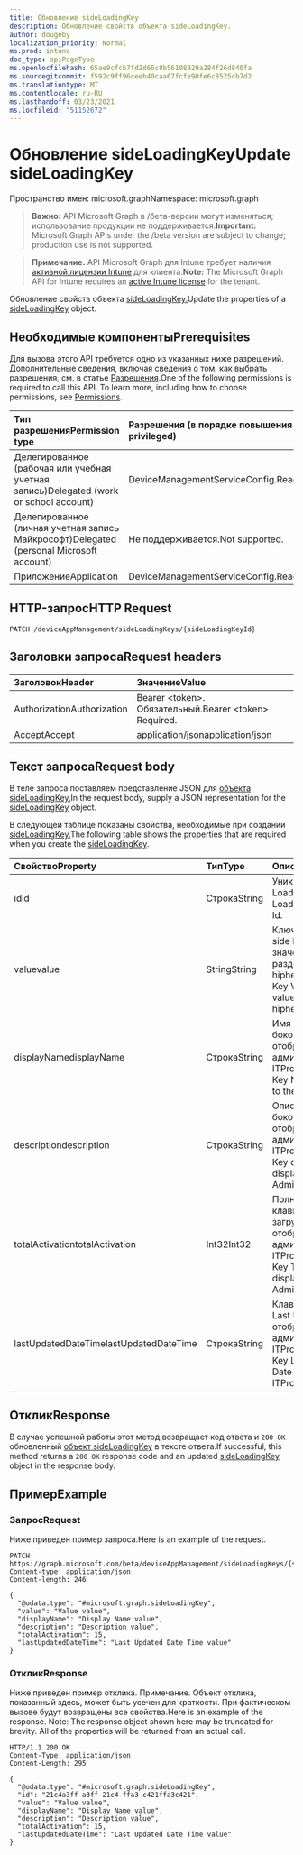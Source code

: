 ```yaml
---
title: Обновление sideLoadingKey
description: Обновление свойств объекта sideLoadingKey.
author: dougeby
localization_priority: Normal
ms.prod: intune
doc_type: apiPageType
ms.openlocfilehash: 65ae9cfcb7fd2d66c8b56108929a284f26d840fa
ms.sourcegitcommit: f592c9ff96ceeb40caa67fcfe90fe6c8525cb7d2
ms.translationtype: MT
ms.contentlocale: ru-RU
ms.lasthandoff: 03/23/2021
ms.locfileid: "51152672"
---
```

# <a name="update-sideloadingkey"></a><span data-ttu-id="a286b-103">Обновление sideLoadingKey</span><span class="sxs-lookup"><span data-stu-id="a286b-103">Update sideLoadingKey</span></span>

<span data-ttu-id="a286b-104">Пространство имен: microsoft.graph</span><span class="sxs-lookup"><span data-stu-id="a286b-104">Namespace: microsoft.graph</span></span>

> <span data-ttu-id="a286b-105">**Важно:** API Microsoft Graph в /бета-версии могут изменяться; использование продукции не поддерживается.</span><span class="sxs-lookup"><span data-stu-id="a286b-105">**Important:** Microsoft Graph APIs under the /beta version are subject to change; production use is not supported.</span></span>

> <span data-ttu-id="a286b-106">**Примечание.** API Microsoft Graph для Intune требует наличия [активной лицензии Intune](https://go.microsoft.com/fwlink/?linkid=839381) для клиента.</span><span class="sxs-lookup"><span data-stu-id="a286b-106">**Note:** The Microsoft Graph API for Intune requires an [active Intune license](https://go.microsoft.com/fwlink/?linkid=839381) for the tenant.</span></span>

<span data-ttu-id="a286b-107">Обновление свойств объекта [sideLoadingKey.](../resources/intune-onboarding-sideloadingkey.md)</span><span class="sxs-lookup"><span data-stu-id="a286b-107">Update the properties of a [sideLoadingKey](../resources/intune-onboarding-sideloadingkey.md) object.</span></span>

## <a name="prerequisites"></a><span data-ttu-id="a286b-108">Необходимые компоненты</span><span class="sxs-lookup"><span data-stu-id="a286b-108">Prerequisites</span></span>
<span data-ttu-id="a286b-p101">Для вызова этого API требуется одно из указанных ниже разрешений. Дополнительные сведения, включая сведения о том, как выбрать разрешения, см. в статье [Разрешения](/graph/permissions-reference).</span><span class="sxs-lookup"><span data-stu-id="a286b-p101">One of the following permissions is required to call this API. To learn more, including how to choose permissions, see [Permissions](/graph/permissions-reference).</span></span>

|<span data-ttu-id="a286b-111">Тип разрешения</span><span class="sxs-lookup"><span data-stu-id="a286b-111">Permission type</span></span>|<span data-ttu-id="a286b-112">Разрешения (в порядке повышения привилегий)</span><span class="sxs-lookup"><span data-stu-id="a286b-112">Permissions (from least to most privileged)</span></span>|
|:---|:---|
|<span data-ttu-id="a286b-113">Делегированное (рабочая или учебная учетная запись)</span><span class="sxs-lookup"><span data-stu-id="a286b-113">Delegated (work or school account)</span></span>|<span data-ttu-id="a286b-114">DeviceManagementServiceConfig.ReadWrite.All</span><span class="sxs-lookup"><span data-stu-id="a286b-114">DeviceManagementServiceConfig.ReadWrite.All</span></span>|
|<span data-ttu-id="a286b-115">Делегированное (личная учетная запись Майкрософт)</span><span class="sxs-lookup"><span data-stu-id="a286b-115">Delegated (personal Microsoft account)</span></span>|<span data-ttu-id="a286b-116">Не поддерживается.</span><span class="sxs-lookup"><span data-stu-id="a286b-116">Not supported.</span></span>|
|<span data-ttu-id="a286b-117">Приложение</span><span class="sxs-lookup"><span data-stu-id="a286b-117">Application</span></span>|<span data-ttu-id="a286b-118">DeviceManagementServiceConfig.ReadWrite.All</span><span class="sxs-lookup"><span data-stu-id="a286b-118">DeviceManagementServiceConfig.ReadWrite.All</span></span>|

## <a name="http-request"></a><span data-ttu-id="a286b-119">HTTP-запрос</span><span class="sxs-lookup"><span data-stu-id="a286b-119">HTTP Request</span></span>
<!-- {
  "blockType": "ignored"
}
-->
``` http
PATCH /deviceAppManagement/sideLoadingKeys/{sideLoadingKeyId}
```

## <a name="request-headers"></a><span data-ttu-id="a286b-120">Заголовки запроса</span><span class="sxs-lookup"><span data-stu-id="a286b-120">Request headers</span></span>
|<span data-ttu-id="a286b-121">Заголовок</span><span class="sxs-lookup"><span data-stu-id="a286b-121">Header</span></span>|<span data-ttu-id="a286b-122">Значение</span><span class="sxs-lookup"><span data-stu-id="a286b-122">Value</span></span>|
|:---|:---|
|<span data-ttu-id="a286b-123">Authorization</span><span class="sxs-lookup"><span data-stu-id="a286b-123">Authorization</span></span>|<span data-ttu-id="a286b-124">Bearer &lt;token&gt;. Обязательный.</span><span class="sxs-lookup"><span data-stu-id="a286b-124">Bearer &lt;token&gt; Required.</span></span>|
|<span data-ttu-id="a286b-125">Accept</span><span class="sxs-lookup"><span data-stu-id="a286b-125">Accept</span></span>|<span data-ttu-id="a286b-126">application/json</span><span class="sxs-lookup"><span data-stu-id="a286b-126">application/json</span></span>|

## <a name="request-body"></a><span data-ttu-id="a286b-127">Текст запроса</span><span class="sxs-lookup"><span data-stu-id="a286b-127">Request body</span></span>
<span data-ttu-id="a286b-128">В теле запроса поставляем представление JSON для [объекта sideLoadingKey.](../resources/intune-onboarding-sideloadingkey.md)</span><span class="sxs-lookup"><span data-stu-id="a286b-128">In the request body, supply a JSON representation for the [sideLoadingKey](../resources/intune-onboarding-sideloadingkey.md) object.</span></span>

<span data-ttu-id="a286b-129">В следующей таблице показаны свойства, необходимые при создании [sideLoadingKey.](../resources/intune-onboarding-sideloadingkey.md)</span><span class="sxs-lookup"><span data-stu-id="a286b-129">The following table shows the properties that are required when you create the [sideLoadingKey](../resources/intune-onboarding-sideloadingkey.md).</span></span>

|<span data-ttu-id="a286b-130">Свойство</span><span class="sxs-lookup"><span data-stu-id="a286b-130">Property</span></span>|<span data-ttu-id="a286b-131">Тип</span><span class="sxs-lookup"><span data-stu-id="a286b-131">Type</span></span>|<span data-ttu-id="a286b-132">Описание</span><span class="sxs-lookup"><span data-stu-id="a286b-132">Description</span></span>|
|:---|:---|:---|
|<span data-ttu-id="a286b-133">id</span><span class="sxs-lookup"><span data-stu-id="a286b-133">id</span></span>|<span data-ttu-id="a286b-134">Строка</span><span class="sxs-lookup"><span data-stu-id="a286b-134">String</span></span>|<span data-ttu-id="a286b-135">Уникальный ID side Loading Key.</span><span class="sxs-lookup"><span data-stu-id="a286b-135">Side Loading Key Unique Id.</span></span>|
|<span data-ttu-id="a286b-136">value</span><span class="sxs-lookup"><span data-stu-id="a286b-136">value</span></span>|<span data-ttu-id="a286b-137">String</span><span class="sxs-lookup"><span data-stu-id="a286b-137">String</span></span>|<span data-ttu-id="a286b-138">Ключевое значение side Loading — это значение 5x5, разделенное hiphens.</span><span class="sxs-lookup"><span data-stu-id="a286b-138">Side Loading Key Value, it is 5x5 value, seperated by hiphens.</span></span>|
|<span data-ttu-id="a286b-139">displayName</span><span class="sxs-lookup"><span data-stu-id="a286b-139">displayName</span></span>|<span data-ttu-id="a286b-140">Строка</span><span class="sxs-lookup"><span data-stu-id="a286b-140">String</span></span>|<span data-ttu-id="a286b-141">Имя клавиши боковой загрузки, отображаемой администраторам ITPro.</span><span class="sxs-lookup"><span data-stu-id="a286b-141">Side Loading Key Name displayed to the ITPro Admins.</span></span>|
|<span data-ttu-id="a286b-142">description</span><span class="sxs-lookup"><span data-stu-id="a286b-142">description</span></span>|<span data-ttu-id="a286b-143">Строка</span><span class="sxs-lookup"><span data-stu-id="a286b-143">String</span></span>|<span data-ttu-id="a286b-144">Описание клавиши боковой загрузки, отображаемой администраторам ITPro..</span><span class="sxs-lookup"><span data-stu-id="a286b-144">Side Loading Key description displayed to the ITPro Admins..</span></span>|
|<span data-ttu-id="a286b-145">totalActivation</span><span class="sxs-lookup"><span data-stu-id="a286b-145">totalActivation</span></span>|<span data-ttu-id="a286b-146">Int32</span><span class="sxs-lookup"><span data-stu-id="a286b-146">Int32</span></span>|<span data-ttu-id="a286b-147">Полная активация клавиши боковой загрузки, отображаемая администраторам ITPro.</span><span class="sxs-lookup"><span data-stu-id="a286b-147">Side Loading Key Total Activation displayed to the ITPro Admins.</span></span>|
|<span data-ttu-id="a286b-148">lastUpdatedDateTime</span><span class="sxs-lookup"><span data-stu-id="a286b-148">lastUpdatedDateTime</span></span>|<span data-ttu-id="a286b-149">Строка</span><span class="sxs-lookup"><span data-stu-id="a286b-149">String</span></span>|<span data-ttu-id="a286b-150">Клавиша side Loading Last Updated Date, отображаемая администраторам ITPro.</span><span class="sxs-lookup"><span data-stu-id="a286b-150">Side Loading Key Last Updated Date displayed to the ITPro Admins.</span></span>|



## <a name="response"></a><span data-ttu-id="a286b-151">Отклик</span><span class="sxs-lookup"><span data-stu-id="a286b-151">Response</span></span>
<span data-ttu-id="a286b-152">В случае успешной работы этот метод возвращает код ответа и `200 OK` обновленный [объект sideLoadingKey](../resources/intune-onboarding-sideloadingkey.md) в тексте ответа.</span><span class="sxs-lookup"><span data-stu-id="a286b-152">If successful, this method returns a `200 OK` response code and an updated [sideLoadingKey](../resources/intune-onboarding-sideloadingkey.md) object in the response body.</span></span>

## <a name="example"></a><span data-ttu-id="a286b-153">Пример</span><span class="sxs-lookup"><span data-stu-id="a286b-153">Example</span></span>

### <a name="request"></a><span data-ttu-id="a286b-154">Запрос</span><span class="sxs-lookup"><span data-stu-id="a286b-154">Request</span></span>
<span data-ttu-id="a286b-155">Ниже приведен пример запроса.</span><span class="sxs-lookup"><span data-stu-id="a286b-155">Here is an example of the request.</span></span>
``` http
PATCH https://graph.microsoft.com/beta/deviceAppManagement/sideLoadingKeys/{sideLoadingKeyId}
Content-type: application/json
Content-length: 246

{
  "@odata.type": "#microsoft.graph.sideLoadingKey",
  "value": "Value value",
  "displayName": "Display Name value",
  "description": "Description value",
  "totalActivation": 15,
  "lastUpdatedDateTime": "Last Updated Date Time value"
}
```

### <a name="response"></a><span data-ttu-id="a286b-156">Отклик</span><span class="sxs-lookup"><span data-stu-id="a286b-156">Response</span></span>
<span data-ttu-id="a286b-p102">Ниже приведен пример отклика. Примечание. Объект отклика, показанный здесь, может быть усечен для краткости. При фактическом вызове будут возвращены все свойства.</span><span class="sxs-lookup"><span data-stu-id="a286b-p102">Here is an example of the response. Note: The response object shown here may be truncated for brevity. All of the properties will be returned from an actual call.</span></span>
``` http
HTTP/1.1 200 OK
Content-Type: application/json
Content-Length: 295

{
  "@odata.type": "#microsoft.graph.sideLoadingKey",
  "id": "21c4a3ff-a3ff-21c4-ffa3-c421ffa3c421",
  "value": "Value value",
  "displayName": "Display Name value",
  "description": "Description value",
  "totalActivation": 15,
  "lastUpdatedDateTime": "Last Updated Date Time value"
}
```




